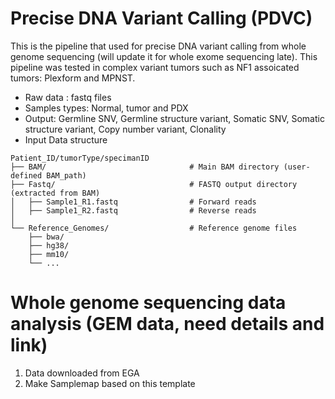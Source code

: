 # Precise DNA Variant Calling (PDVC)
This is the pipeline that used for precise DNA variant calling from whole genome sequencing (will update it for whole exome sequencing late). This pipeline was tested in complex variant tumors such as  NF1 assoicated tumors: Plexform and MPNST.
* Raw data : fastq files
* Samples types: Normal, tumor and PDX
* Output: Germline SNV, Germline structure variant, Somatic SNV, Somatic structure variant, Copy number variant, Clonality
* Input Data structure
  
```
Patient_ID/tumorType/specimanID
├── BAM/                                # Main BAM directory (user-defined BAM_path)
├── Fastq/                              # FASTQ output directory (extracted from BAM)
│   ├── Sample1_R1.fastq                # Forward reads
│   ├── Sample1_R2.fastq                # Reverse reads
│
└── Reference_Genomes/                  # Reference genome files
    ├── bwa/
    ├── hg38/
    ├── mm10/
    └── ...
```
# Whole genome sequencing data analysis (GEM data, need details and link)
1. Data downloaded from EGA
2. Make Samplemap based on this template
 
